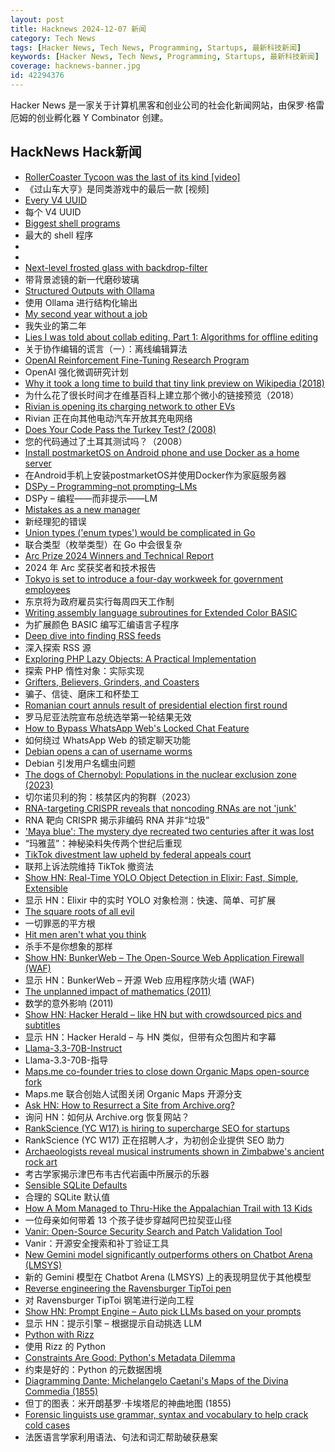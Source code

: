 ```yaml
---
layout: post
title: Hacknews 2024-12-07 新闻
category: Tech News
tags: [Hacker News, Tech News, Programming, Startups, 最新科技新闻]
keywords: [Hacker News, Tech News, Programming, Startups, 最新科技新闻]
coverage: hacknews-banner.jpg
id: 42294376
---
```


Hacker News 是一家关于计算机黑客和创业公司的社会化新闻网站，由保罗·格雷厄姆的创业孵化器 Y Combinator 创建。

## HackNews Hack新闻

- [RollerCoaster Tycoon was the last of its kind [video]](https://www.youtube.com/watch?v=0JouTsMQsEA)
- 《过山车大亨》是同类游戏中的最后一款 [视频]
- [Every V4 UUID](https://everyuuid.com/)
- 每个 V4 UUID
- [Biggest shell programs](https://github.com/oils-for-unix/oils/wiki/The-Biggest-Shell-Programs-in-the-World)
- 最大的 shell 程序
- [<dialog>: The Dialog Element](https://developer.mozilla.org/en-US/docs/Web/HTML/Element/dialog)
- <dialog>：对话框元素
- [Next-level frosted glass with backdrop-filter](https://www.joshwcomeau.com/css/backdrop-filter/)
- 带背景滤镜的新一代磨砂玻璃
- [Structured Outputs with Ollama](https://ollama.com/blog/structured-outputs)
- 使用 Ollama 进行结构化输出
- [My second year without a job](https://shilin.ca/my-second-year-without-job/)
- 我失业的第二年
- [Lies I was told about collab editing, Part 1: Algorithms for offline editing](https://www.moment.dev/blog/lies-i-was-told-pt-1)
- 关于协作编辑的谎言（一）：离线编辑算法
- [OpenAI Reinforcement Fine-Tuning Research Program](https://openai.com/form/rft-research-program/)
- OpenAI 强化微调研究计划
- [Why it took a long time to build that tiny link preview on Wikipedia (2018)](https://medium.com/freely-sharing-the-sum-of-all-knowledge/why-it-took-a-long-time-to-build-that-tiny-link-preview-on-wikipedia-d5bd734df8fe)
- 为什么花了很长时间才在维基百科上建立那个微小的链接预览（2018）
- [Rivian is opening its charging network to other EVs](https://www.thedrive.com/news/rivian-is-opening-its-charger-network-to-other-evs)
- Rivian 正在向其他电动汽车开放其充电网络
- [Does Your Code Pass the Turkey Test? (2008)](http://www.moserware.com/2008/02/does-your-code-pass-turkey-test.html)
- 您的代码通过了土耳其测试吗？（2008）
- [Install postmarketOS on Android phone and use Docker as a home server](https://crackoverflow.com/docs/system_administration/containerization/install-docker-natively-on-android-phone-and-use-it-as-a-home-server/)
- 在Android手机上安装postmarketOS并使用Docker作为家庭服务器
- [DSPy – Programming–not prompting–LMs](https://dspy.ai/)
- DSPy – 编程——而非提示——LM
- [Mistakes as a new manager](https://terriblesoftware.org/2024/12/04/the-6-mistakes-youre-going-to-make-as-a-new-manager/)
- 新经理犯的错误
- [Union types ('enum types') would be complicated in Go](https://utcc.utoronto.ca/~cks/space/blog/programming/GoUnionTypesComplexities)
- 联合类型（枚举类型）在 Go 中会很复杂
- [Arc Prize 2024 Winners and Technical Report](https://arcprize.org/2024-results)
- 2024 年 Arc 奖获奖者和技术报告
- [Tokyo is set to introduce a four-day workweek for government employees](https://www.cnn.com/2024/12/06/asia/tokyo-government-4-day-workweek-intl-hnk/index.html)
- 东京将为政府雇员实行每周四天工作制
- [Writing assembly language subroutines for Extended Color BASIC](https://boston.conman.org/2024/11/26.3)
- 为扩展颜色 BASIC 编写汇编语言子程序
- [Deep dive into finding RSS feeds](https://lighthouseapp.io/blog/deep-dive-finding-rss-feeds)
- 深入探索 RSS 源
- [Exploring PHP Lazy Objects: A Practical Implementation](https://dailyrefactor.com/exploring-php-lazy-objects-practical-implementation)
- 探索 PHP 惰性对象：实际实现
- [Grifters, Believers, Grinders, and Coasters](https://www.seangoedecke.com/programmer-archetypes/)
- 骗子、信徒、磨床工和杯垫工
- [Romanian court annuls result of presidential election first round](https://www.bbc.com/news/articles/cn4x2epppego)
- 罗马尼亚法院宣布总统选举第一轮结果无效
- [How to Bypass WhatsApp Web's Locked Chat Feature](https://lcat.dev/post.php?id=3cf8e1b9-e5e3-4a6d-af27-12720c5b2d54)
- 如何绕过 WhatsApp Web 的锁定聊天功能
- [Debian opens a can of username worms](https://lwn.net/SubscriberLink/1000485/670ef0045e5e8a3e/)
- Debian 引发用户名蠕虫问题
- [The dogs of Chernobyl: Populations in the nuclear exclusion zone (2023)](https://www.science.org/doi/10.1126/sciadv.ade2537)
- 切尔诺贝利的狗：核禁区内的狗群（2023）
- [RNA-targeting CRISPR reveals that noncoding RNAs are not 'junk'](https://phys.org/news/2024-11-rna-crispr-reveals-hundreds-noncoding.html)
- RNA 靶向 CRISPR 揭示非编码 RNA 并非“垃圾”
- ['Maya blue': The mystery dye recreated two centuries after it was lost](https://www.aljazeera.com/features/2024/12/1/maya-blue-the-mystery-dye-recreated-two-centuries-after-it-was-lost)
- “玛雅蓝”：神秘染料失传两个世纪后重现
- [TikTok divestment law upheld by federal appeals court](https://www.cnbc.com/2024/12/06/tiktok-divestment-law-upheld-by-federal-appeals-court.html)
- 联邦上诉法院维持 TikTok 撤资法
- [Show HN: Real-Time YOLO Object Detection in Elixir: Fast, Simple, Extensible](https://github.com/poeticoding/yolo_elixir)
- 显示 HN：Elixir 中的实时 YOLO 对象检测：快速、简单、可扩展
- [The square roots of all evil](https://neilmadden.blog/2024/12/03/the-square-roots-of-all-evil/)
- 一切罪恶的平方根
- [Hit men aren't what you think](https://slate.com/news-and-politics/2024/12/united-healthcare-ceo-brian-thompson-shot-suspect.html)
- 杀手不是你想象的那样
- [Show HN: BunkerWeb – The Open-Source Web Application Firewall (WAF)](https://github.com/bunkerity/bunkerweb)
- 显示 HN：BunkerWeb – 开源 Web 应用程序防火墙 (WAF)
- [The unplanned impact of mathematics (2011)](https://www.nature.com/articles/475166a)
- 数学的意外影响 (2011)
- [Show HN: Hacker Herald – like HN but with crowdsourced pics and subtitles](https://hackerherald.com/)
- 显示 HN：Hacker Herald – 与 HN 类似，但带有众包图片和字幕
- [Llama-3.3-70B-Instruct](https://huggingface.co/meta-llama/Llama-3.3-70B-Instruct)
- Llama-3.3-70B-指导
- [Maps.me co-founder tries to close down Organic Maps open-source fork](https://github.com/orgs/organicmaps/discussions/9837)
- Maps.me 联合创始人试图关闭 Organic Maps 开源分支
- [Ask HN: How to Resurrect a Site from Archive.org?]()
- 询问 HN：如何从 Archive.org 恢复网站？
- [RankScience (YC W17) is hiring to supercharge SEO for startups](https://remotejobs.org/companies/rankscience-remote-jobs)
- RankScience (YC W17) 正在招聘人才，为初创企业提供 SEO 助力
- [Archaeologists reveal musical instruments shown in Zimbabwe's ancient rock art](https://phys.org/news/2024-11-archaeologists-reveal-musical-instruments-depicted.html)
- 考古学家揭示津巴布韦古代岩画中所展示的乐器
- [Sensible SQLite Defaults](https://briandouglas.ie/sqlite-defaults/)
- 合理的 SQLite 默认值
- [How A Mom Managed to Thru-Hike the Appalachian Trail with 13 Kids](https://www.theinertia.com/mountain/appalachian-trail-thru-hike-mom-13-kids/)
- 一位母亲如何带着 13 个孩子徒步穿越阿巴拉契亚山径
- [Vanir: Open-Source Security Search and Patch Validation Tool](https://security.googleblog.com/2024/12/announcing-launch-of-vanir-open-source.html)
- Vanir：开源安全搜索和补丁验证工具
- [New Gemini model significantly outperforms others on Chatbot Arena (LMSYS)](https://lmarena.ai/)
- 新的 Gemini 模型在 Chatbot Arena (LMSYS) 上的表现明显优于其他模型
- [Reverse engineering the Ravensburger TipToi pen](https://github.com/entropia/tip-toi-reveng)
- 对 Ravensburger TipToi 钢笔进行逆向工程
- [Show HN: Prompt Engine – Auto pick LLMs based on your prompts](https://jigsawstack.com/blog/jigsawstack-mixture-of-agents-moa-outperform-any-single-llm-and-reduce-cost-with-prompt-engine)
- 显示 HN：提示引擎 – 根据提示自动挑选 LLM
- [Python with Rizz](https://github.com/shamith09/pygyat)
- 使用 Rizz 的 Python
- [Constraints Are Good: Python's Metadata Dilemma](https://lucumr.pocoo.org/2024/11/26/python-packaging-metadata/)
- 约束是好的：Python 的元数据困境
- [Diagramming Dante: Michelangelo Caetani's Maps of the Divina Commedia (1855)](https://publicdomainreview.org/collection/michelangelo-caetani-maps-of-the-divina-commedia/)
- 但丁的图表：米开朗基罗·卡埃塔尼的神曲地图 (1855)
- [Forensic linguists use grammar, syntax and vocabulary to help crack cold cases](https://www.thedial.world/articles/news/issue-22/forensic-linguists-solve-crimes)
- 法医语言学家利用语法、句法和词汇帮助破获悬案

